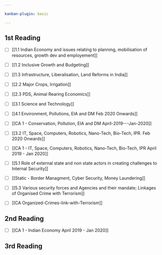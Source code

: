 ```yaml
---

kanban-plugin: basic

---
```


## 1st Reading

- [ ] [[1.1 Indian Economy and issues relating to planning, mobilisation of resources, growth dev and employement]]
- [ ] [[1.2 Inclusive Growth and Budgeting]]
- [ ] [[1.3 Infrastructure, Liberalisation, Land Reforms in India]]
- [ ] [[2.2 Major Crops, Irrigation]]
- [ ] [[2.3 PDS, Animal Rearing Economics]]
- [ ] [[3.1 Science and Technology]]
- [ ] [[4.1 Environment, Pollutions, EIA and DM Feb 2020 Onwards]]
- [ ] [[CA 1 - Conservation, Pollution, EIA and DM April-2019---Jan-2020]]
- [ ] [[3.2 IT, Space, Computers, Robotics, Nano-Tech, Bio-Tech, IPR. Feb 2020 Onwards]]
- [ ] [[CA 1 - IT, Space, Computers, Robotics, Nano-Tech, Bio-Tech, IPR April 2019 - Jan 2020]]
- [ ] [[5.1 Role of external state and non state actors in creating challenges to Internal Security]]
- [ ] [[Static - Border Managment, Cyber Security, Money Laundering]]
- [ ] [[5.3 Various security forces and Agencies and their mandate; Linkages of Organised Crime with Terrorism]]
- [ ] [[CA Organized-Crimes-link-with-Terrorism]]


## 2nd Reading

- [ ] [[CA 1 - Indian Economy April 2019 - Jan 2020]]


## 3rd Reading



